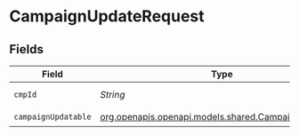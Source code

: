 # CampaignUpdateRequest


## Fields

| Field                                                                                            | Type                                                                                             | Required                                                                                         | Description                                                                                      |
| ------------------------------------------------------------------------------------------------ | ------------------------------------------------------------------------------------------------ | ------------------------------------------------------------------------------------------------ | ------------------------------------------------------------------------------------------------ |
| `cmpId`                                                                                          | *String*                                                                                         | :heavy_check_mark:                                                                               | id of the campaign                                                                               |
| `campaignUpdatable`                                                                              | [org.openapis.openapi.models.shared.CampaignUpdatable](../../models/shared/CampaignUpdatable.md) | :heavy_check_mark:                                                                               | N/A                                                                                              |